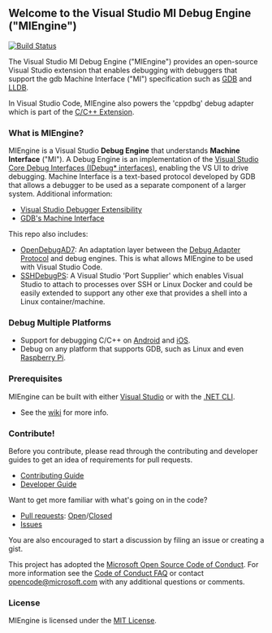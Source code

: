 ## Welcome to the Visual Studio MI Debug Engine ("MIEngine")

[![Build Status](https://dev.azure.com/ms/MIEngine/_apis/build/status/Microsoft.MIEngine?branchName=main)](https://dev.azure.com/ms/MIEngine/_build/latest?definitionId=98&branchName=main)

The Visual Studio MI Debug Engine ("MIEngine") provides an open-source Visual Studio extension that enables debugging with debuggers that support the gdb Machine Interface ("MI")
specification such as [GDB](http://www.gnu.org/software/gdb/) and [LLDB](http://lldb.llvm.org/).

In Visual Studio Code, MIEngine also powers the 'cppdbg' debug adapter which is part of the [C/C++ Extension](https://github.com/microsoft/vscode-cpptools).

### What is MIEngine?

MIEngine is a Visual Studio **Debug Engine** that understands **Machine Interface** ("MI"). A Debug Engine is an implementation of the [Visual Studio Core Debug Interfaces (IDebug* interfaces)](https://msdn.microsoft.com/en-us/library/bb146305.aspx), 
enabling the VS UI to drive debugging. Machine Interface is a text-based protocol developed by GDB that allows a debugger to be used as a separate component of a larger system. 
Additional information:
 - [Visual Studio Debugger Extensibility](https://msdn.microsoft.com/en-us/library/bb161718.aspx)
 - [GDB's Machine Interface](https://sourceware.org/gdb/onlinedocs/gdb/GDB_002fMI.html)

This repo also includes:
* [OpenDebugAD7](https://github.com/microsoft/MIEngine/tree/main/src/OpenDebugAD7): An adaptation layer between the [Debug Adapter Protocol](https://microsoft.github.io/debug-adapter-protocol/) and debug engines. This is what allows MIEngine to be used with Visual Studio Code.
* [SSHDebugPS](https://github.com/microsoft/MIEngine/tree/main/src/SSHDebugPS): A Visual Studio 'Port Supplier' which enables Visual Studio to attach to processes over SSH or Linux Docker and could be easily extended to support any other exe that provides a shell into a Linux container/machine.

### Debug Multiple Platforms

* Support for debugging C/C++ on [Android](http://blogs.msdn.com/b/vcblog/archive/2014/12/12/debug-jni-android-applications-using-visual-c-cross-platform-mobile.aspx) and [iOS](http://blogs.msdn.com/b/vcblog/archive/2015/04/29/debugging-c-code-on-ios-with-visual-studio-2015.aspx).
* Debug on any platform that supports GDB, such as Linux and even [Raspberry Pi](http://blogs.msdn.com/b/vcblog/archive/2015/04/29/debug-c-code-on-linux-from-visual-studio.aspx).

### Prerequisites
MIEngine can be built with either [Visual Studio](https://visualstudio.microsoft.com/downloads/) or with the [.NET CLI](https://dotnet.microsoft.com/download/dotnet).

* See the [wiki](https://github.com/Microsoft/MIEngine/wiki) for more info.

### Contribute!
Before you contribute, please read through the contributing and developer guides to get an idea of requirements for pull requests. 

* [Contributing Guide](https://github.com/Microsoft/MIEngine/wiki/Contributing-Code)
* [Developer Guide](https://github.com/Microsoft/MIEngine/wiki/Building-Testing-and-Debugging)

Want to get more familiar with what's going on in the code?
* [Pull requests](https://github.com/Microsoft/MIEngine/pulls): [Open](https://github.com/Microsoft/MIEngine/pulls?q=is%3Aopen+is%3Apr)/[Closed](https://github.com/Microsoft/MIEngine/pulls?q=is%3Apr+is%3Aclosed)
* [Issues](https://github.com/Microsoft/MIEngine/issues)

You are also encouraged to start a discussion by filing an issue or creating a gist. 

This project has adopted the [Microsoft Open Source Code of Conduct](https://opensource.microsoft.com/codeofconduct/). For more information see the [Code of Conduct FAQ](https://opensource.microsoft.com/codeofconduct/faq/) or contact [opencode@microsoft.com](mailto:opencode@microsoft.com) with any additional questions or comments.

### License
MIEngine is licensed under the [MIT License](https://github.com/Microsoft/MIEngine/blob/main/License.txt).
